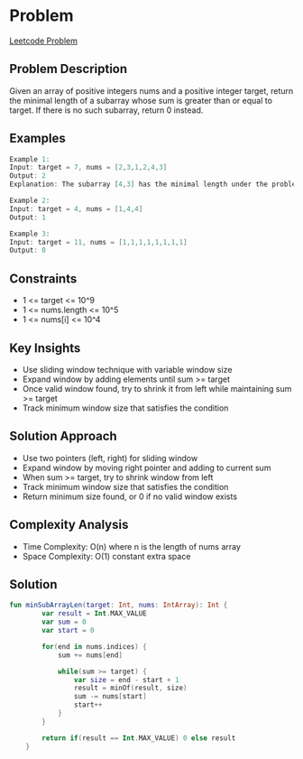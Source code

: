 # Problem
[Leetcode Problem](https://leetcode.com/problems/minimum-size-subarray-sum/)

## Problem Description
Given an array of positive integers nums and a positive integer target, return the minimal length of a subarray whose sum is greater than or equal to target. If there is no such subarray, return 0 instead.


## Examples

```kotlin
Example 1:
Input: target = 7, nums = [2,3,1,2,4,3]
Output: 2
Explanation: The subarray [4,3] has the minimal length under the problem constraint.

Example 2:
Input: target = 4, nums = [1,4,4]
Output: 1

Example 3:
Input: target = 11, nums = [1,1,1,1,1,1,1,1]
Output: 0

```

## Constraints
- 1 <= target <= 10^9
- 1 <= nums.length <= 10^5
- 1 <= nums[i] <= 10^4

## Key Insights
- Use sliding window technique with variable window size
- Expand window by adding elements until sum >= target
- Once valid window found, try to shrink it from left while maintaining sum >= target
- Track minimum window size that satisfies the condition

## Solution Approach
- Use two pointers (left, right) for sliding window
- Expand window by moving right pointer and adding to current sum
- When sum >= target, try to shrink window from left
- Track minimum window size that satisfies the condition
- Return minimum size found, or 0 if no valid window exists

## Complexity Analysis
- Time Complexity: O(n) where n is the length of nums array
- Space Complexity: O(1) constant extra space

## Solution

```kotlin
fun minSubArrayLen(target: Int, nums: IntArray): Int {
        var result = Int.MAX_VALUE
        var sum = 0
        var start = 0

        for(end in nums.indices) {
            sum += nums[end]

            while(sum >= target) {
                var size = end - start + 1
                result = minOf(result, size)
                sum -= nums[start]
                start++
            }
        }

        return if(result == Int.MAX_VALUE) 0 else result
    }

```


